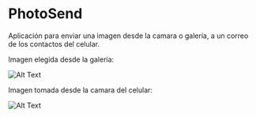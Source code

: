 # PhotoSend
Aplicación para enviar una imagen desde la camara o galería, a un correo de los contactos del celular.


Imagen elegida desde la galería:  

![Alt Text](https://i.ibb.co/2thnjm6/photo-Send-Gif.gif)


Imagen tomada desde la camara del celular:  

![Alt Text](https://i.ibb.co/3TfDLDY/photo-Send-Gif1.gif")
